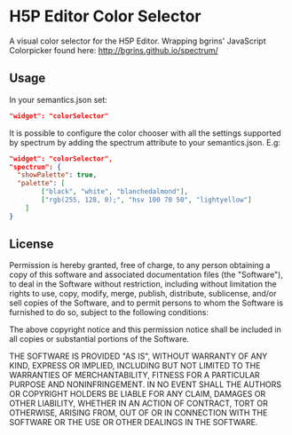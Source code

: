H5P Editor Color Selector
==========

A visual color selector for the H5P Editor. Wrapping bgrins' JavaScript
Colorpicker found here: http://bgrins.github.io/spectrum/

## Usage

In your semantics.json set:
```json
"widget": "colorSelector"
```
It is possible to configure the color chooser with all the settings supported by
spectrum by adding the spectrum attribute to your semantics.json. E.g:
```json
"widget": "colorSelector",
"spectrum": {
  "showPalette": true,
  "palette": [
        ["black", "white", "blanchedalmond"],
        ["rgb(255, 128, 0);", "hsv 100 70 50", "lightyellow"]
    ]
}
```

## License

Permission is hereby granted, free of charge, to any person obtaining
a copy of this software and associated documentation files (the
"Software"), to deal in the Software without restriction, including
without limitation the rights to use, copy, modify, merge, publish,
distribute, sublicense, and/or sell copies of the Software, and to
permit persons to whom the Software is furnished to do so, subject to
the following conditions:

The above copyright notice and this permission notice shall be
included in all copies or substantial portions of the Software.

THE SOFTWARE IS PROVIDED "AS IS", WITHOUT WARRANTY OF ANY KIND,
EXPRESS OR IMPLIED, INCLUDING BUT NOT LIMITED TO THE WARRANTIES OF
MERCHANTABILITY, FITNESS FOR A PARTICULAR PURPOSE AND
NONINFRINGEMENT. IN NO EVENT SHALL THE AUTHORS OR COPYRIGHT HOLDERS BE
LIABLE FOR ANY CLAIM, DAMAGES OR OTHER LIABILITY, WHETHER IN AN ACTION
OF CONTRACT, TORT OR OTHERWISE, ARISING FROM, OUT OF OR IN CONNECTION
WITH THE SOFTWARE OR THE USE OR OTHER DEALINGS IN THE SOFTWARE.
